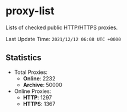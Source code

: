 # proxy-list  
Lists of checked public HTTP/HTTPS proxies.    

Last Update Time: `2021/12/12 06:08 UTC +0000`  
## Statistics  
- Total Proxies:  
  - **Online**: 2232  
  - **Archive**: 50000  
- Online Proxies:  
  - **HTTP**: 1297  
  - **HTTPS**: 1367  
